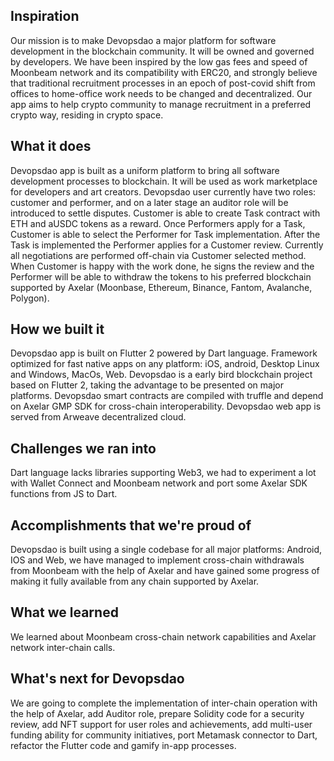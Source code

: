 ## Inspiration
Our mission is to make Devopsdao a major platform for software development in the blockchain community. It will be owned and governed by developers.
We have been inspired by the low gas fees and speed of Moonbeam network and its compatibility with ERC20, and strongly believe that traditional recruitment processes in an epoch of post-covid shift from offices to home-office work needs to be changed and decentralized. Our app aims to help crypto community to manage recruitment in a preferred crypto way, residing in crypto space.

## What it does
Devopsdao app is built as a uniform platform to bring all software development processes to blockchain. It will be used as work marketplace for developers and art creators.
Devopsdao user currently have two roles: customer and performer, and on a later stage an auditor role will be introduced to settle disputes. Customer is able to create Task contract with ETH and aUSDC tokens as a reward. Once Performers apply for a Task, Customer is able to select the Performer for Task implementation. After the Task is implemented the Performer applies for a Customer review. Currently all negotiations are performed off-chain via Customer selected method. When Customer is happy with the work done, he signs the review and the Performer will be able to withdraw the tokens to his preferred blockchain supported by Axelar (Moonbase, Ethereum, Binance, Fantom, Avalanche, Polygon).


## How we built it

Devopsdao app is built on Flutter 2 powered by Dart language. Framework optimized for fast native apps on any platform: iOS, android, Desktop Linux and Windows, MacOs, Web. Devopsdao is a early bird blockchain project based on Flutter 2, taking the advantage to be presented on major platforms.
Devopsdao smart contracts are compiled with truffle and depend on Axelar GMP SDK for cross-chain interoperability.
Devopsdao web app is served from Arweave decentralized cloud.

## Challenges we ran into

Dart language lacks libraries supporting Web3, we had to experiment a lot with Wallet Connect and Moonbeam network and port some Axelar SDK functions from JS to Dart.

## Accomplishments that we're proud of

Devopsdao is built using a single codebase for all major platforms: Android, IOS and Web, we have managed to implement cross-chain withdrawals from Moonbeam with the help of Axelar and have gained some progress of making it fully available from any chain supported by Axelar.

## What we learned

We learned about Moonbeam cross-chain network capabilities and Axelar network inter-chain calls.

## What's next for Devopsdao

We are going to complete the implementation of inter-chain operation with the help of Axelar, add Auditor role, prepare Solidity code for a security review, add NFT support for user roles and achievements, add multi-user funding ability for community initiatives, port Metamask connector to Dart, refactor the Flutter code and gamify in-app processes.